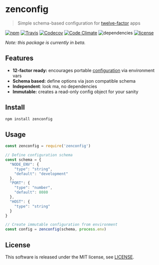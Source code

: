 # zenconfig

> Simple schema-based configuration for [twelve-factor](https://12factor.net) apps

[![npm](https://img.shields.io/npm/v/zenconfig.svg?style=flat-square)](https://www.npmjs.com/package/zenconfig)
[![Travis](https://img.shields.io/travis/michaelhue/zenconfig.svg?style=flat-square)](https://travis-ci.org/michaelhue/zenconfig)
[![Codecov](https://img.shields.io/codecov/c/github/michaelhue/zenconfig.svg?style=flat-square)](https://codecov.io/gh/michaelhue/zenconfig)
[![Code Climate](https://img.shields.io/codeclimate/github/michaelhue/zenconfig.svg?style=flat-square)](https://codeclimate.com/github/michaelhue/zenconfig)
![dependencies](https://img.shields.io/david/michaelhue/zenconfig.svg?style=flat-square)
[![license](https://img.shields.io/github/license/michaelhue/zenconfig.svg?style=flat-square)](./LICENSE)

_Note: this package is currently in beta._


## Features

- **12-factor ready:** encourages portable [configuration](https://12factor.net/config) via environment vars
- **Schema based:** define options via json compatible schema
- **Independent**: look ma, no dependencies
- **Immutable:** creates a read-only config object for your sanity 

## Install

```bash
npm install zenconfig
```


## Usage

```js
const zenconfig = require('zenconfig')

// Define configuration schema
const schema = {
  "NODE_ENV": {
    "type": "string",
    "default": "development"
  },
  "PORT": {
    "type": "number",
    "default": 8080
  },
  "HOST": {
    "type": "string"
  }
}

// Create immutable configuration from environment
const config = zenconfig(schema, process.env)
```


## License

This software is released under the MIT license, see [LICENSE](./LICENSE).
